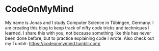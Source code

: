 # CodeOnMyMind
My name is Jonas and I study Computer Science in Tübingen, Germany. I am creating this blog to keep track of nifty code tricks and techniques I learned. I share this with you, not because something like this has never been done before, but to practice explaining code I wrote. Also check out my Tumblr: https://codeonmymind.tumblr.com/
